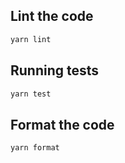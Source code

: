 ## Lint the code

```bash
yarn lint
```

## Running tests

```bash
yarn test
```

## Format the code

```bash
yarn format
```
